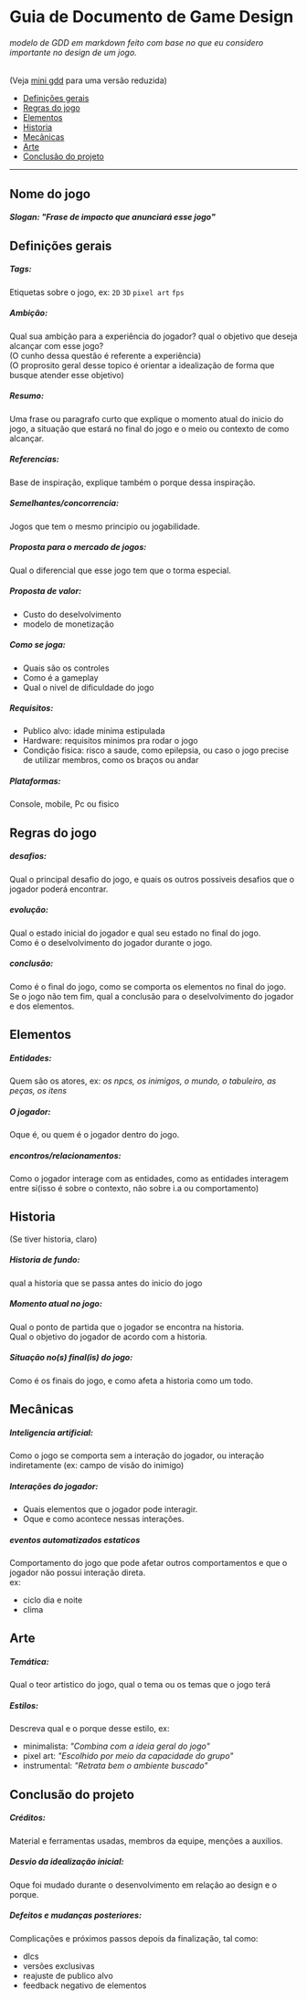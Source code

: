 # Guia de Documento de Game Design
###### modelo de GDD em markdown feito com base no que eu considero importante no design de um jogo.

(Veja [mini gdd](mini-gdd.md) para uma versão reduzida)

- [Definições gerais](#definições-gerais)
- [Regras do jogo](#regras-do-jogo)
- [Elementos](#elementos)
- [Historia](#historia)
- [Mecânicas](#mecânicas)
- [Arte](#arte)
- [Conclusão do projeto](#conclusão-do-projeto)

---

## Nome do jogo
##### Slogan: _"Frase de impacto que anunciará esse jogo"_

## Definições gerais
##### Tags:
Etiquetas sobre o jogo, ex: `2D` `3D` `pixel art` `fps`

##### Ambição:
Qual sua ambição para a experiência do jogador? qual o objetivo que deseja alcançar com esse jogo? </br>(O cunho dessa questão é referente a experiência)
</br>(O proprosito geral desse topico é orientar a idealização de forma que busque atender esse objetivo)

##### Resumo:
Uma frase ou paragrafo curto que explique o momento atual do inicio do jogo, a situação que estará no final do jogo e o meio ou contexto de como alcançar.

##### Referencias:
Base de inspiração, explique também o porque dessa inspiração.

##### Semelhantes/concorrencia:
Jogos que tem o mesmo principio ou jogabilidade.

##### Proposta para o mercado de jogos:
Qual o diferencial que esse jogo tem que o torma especial.

##### Proposta de valor:
- Custo do deselvolvimento
- modelo de monetização

##### Como se joga:
- Quais são os controles
- Como é a gameplay
- Qual o nivel de dificuldade do jogo

##### Requisitos:
- Publico alvo: idade minima estipulada
- Hardware: requisitos minimos pra rodar o jogo
- Condição fisica: risco a saude, como epilepsia, ou caso o jogo precise de utilizar membros, como os braços ou andar

##### Plataformas:
Console, mobile, Pc ou fisico

## Regras do jogo
##### desafios:
Qual o principal desafio do jogo, e quais os outros possiveis desafios que o jogador poderá encontrar.

##### evolução:
Qual o estado inicial do jogador e qual seu estado no final do jogo.</br>
Como é o deselvolvimento do jogador durante o jogo.

##### conclusão:
Como é o final do jogo, como se comporta os elementos no final do jogo.
Se o jogo não tem fim, qual a conclusão para o deselvolvimento do jogador e dos elementos.

## Elementos
##### Entidades:
Quem são os atores, ex: _os npcs, os inimigos, o mundo, o tabuleiro, as peças, os itens_

##### O jogador:
Oque é, ou quem é o jogador dentro do jogo.

##### encontros/relacionamentos:
Como o jogador interage com as entidades, como as entidades interagem entre si(isso é sobre o contexto, não sobre i.a ou comportamento)

## Historia
(Se tiver historia, claro)

##### Historia de fundo:
qual a historia que se passa antes do inicio do jogo

##### Momento atual no jogo:
Qual o ponto de partida que o jogador se encontra na historia.</br>
Qual o objetivo do jogador de acordo com a historia.

##### Situação no(s) final(is) do jogo:
Como é os finais do jogo, e como afeta a historia como um todo.

## Mecânicas
##### Inteligencia artificial:
Como o jogo se comporta sem a interação do jogador, ou interação indiretamente (ex: campo de visão do inimigo)

##### Interações do jogador:
- Quais elementos que o jogador pode interagir.
- Oque e como acontece nessas interações.

##### eventos automatizados estaticos
Comportamento do jogo que pode afetar outros comportamentos e que o jogador não possui interação direta.</br>
ex: 
- ciclo dia e noite
- clima

## Arte
##### Temática:
Qual o teor artistico do jogo, qual o tema ou os temas que o jogo terá

##### Estilos:
Descreva qual e o porque desse estilo, ex:
- minimalista: _"Combina com a ideia geral do jogo"_
- pixel art: _"Escolhido por meio da capacidade do grupo"_
- instrumental: _"Retrata bem o ambiente buscado"_

## Conclusão do projeto
##### Créditos:
Material e ferramentas usadas, membros da equipe, menções a auxilios.

##### Desvio da idealização inicial:
Oque foi mudado durante o desenvolvimento em relação ao design e o porque.

##### Defeitos e mudanças posteriores:
Complicações e próximos passos depois da finalização, tal como:
- dlcs
- versões exclusivas
- reajuste de publico alvo
- feedback negativo de elementos




